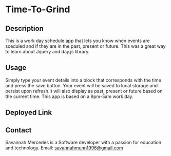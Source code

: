 # Time-To-Grind

## Description
This is a work day schedule app that lets you know when events are sceduled and if they are in the past, present or future. This was a great way to learn about Jquery and day.js library.

## Usage
Simply type your event details into a block that corresponds with the time and press the save button. Your event will be saved to local storage and persist upon refresh.It will also display as past, present or future based on the current time. This app is based on a 9pm-5am work day.









## Deployed Link


## Contact
Savannah Mercedes is a Software developer with a passion for education and technology. Email: savannahmunn1996@gmail.com
